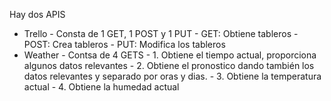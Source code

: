 Hay dos APIS
- Trello
        - Consta de 1 GET, 1 POST y 1 PUT
            - GET: Obtiene tableros
            - POST: Crea tableros
            - PUT: Modifica los tableros
- Weather
        - Contsa de 4 GETS
            - 1. Obtiene el tiempo actual, proporciona algunos datos relevantes
            - 2. Obtiene el pronostico dando también los datos relevantes y separado por oras y dias.
            - 3. Obtiene la temperatura actual
            - 4. Obtiene la humedad actual
